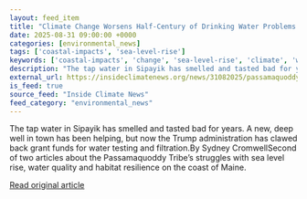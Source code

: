 ```yaml
---
layout: feed_item
title: "Climate Change Worsens Half-Century of Drinking Water Problems for Maine Native Reservation"
date: 2025-08-31 09:00:00 +0000
categories: [environmental_news]
tags: ['coastal-impacts', 'sea-level-rise']
keywords: ['coastal-impacts', 'change', 'sea-level-rise', 'climate', 'worsens']
description: "The tap water in Sipayik has smelled and tasted bad for years"
external_url: https://insideclimatenews.org/news/31082025/passamaquoddy-tribe-drinking-water-problems-maine/
is_feed: true
source_feed: "Inside Climate News"
feed_category: "environmental_news"
---
```


The tap water in Sipayik has smelled and tasted bad for years. A new, deep well in town has been helping, but now the Trump administration has clawed back grant funds for water testing and filtration.By Sydney CromwellSecond of two articles about the Passamaquoddy Tribe’s struggles with sea level rise, water quality and habitat resilience on the coast of Maine.

[Read original article](https://insideclimatenews.org/news/31082025/passamaquoddy-tribe-drinking-water-problems-maine/)

